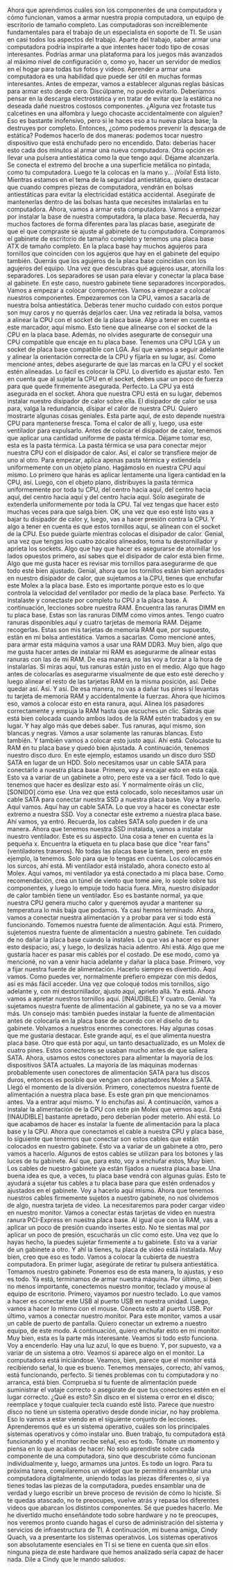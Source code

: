 Ahora que aprendimos
cuáles son los componentes de una computadora y cómo funcionan, vamos a armar nuestra propia computadora,
un equipo de escritorio de tamaño completo. Las computadoras son increíblemente fundamentales
para el trabajo de un especialista en soporte de TI. Se usan en casi todos
los aspectos del trabajo. Aparte del trabajo, saber armar
una computadora podría inspirarte a que intentes hacer todo tipo de cosas interesantes. Podrías armar una plataforma
para los juegos más avanzados al máximo nivel de configuración o, como yo, hacer un servidor
de medios en el hogar para todas tus fotos y videos. Aprender a armar una computadora
es una habilidad que puede ser útil en muchas formas interesantes. Antes de empezar,
vamos a establecer algunas reglas básicas para armar esto desde cero.
Discúlpame, no puedo evitarlo. Deberíamos pensar
en la descarga electrostática y en tratar de evitar que la estática no deseada
dañé nuestros costosos componentes. ¿Alguna vez frotaste tus calcetines en una alfombra
y luego chocaste accidentalmente con alguien? Eso es bastante inofensivo,
pero si le haces eso a tu nueva placa base, la destruyes por completo. Entonces, ¿cómo podemos prevenir la descarga de estática? Podemos hacerlo de dos maneras: podemos tocar nuestro dispositivo
que está enchufado pero no encendido. Dato: deberías hacer esto cada dos minutos
al armar una nueva computadora. Otra opción es llevar una pulsera antiestática
como la que tengo aquí. Déjame alcanzarla. Se conecta el extremo del broche
a una superficie metálica no pintada, como tu computadora. Luego te la colocas en la mano y...
¡Voila! Está listo. Mientras estamos en el tema
de la seguridad antiestática, quiero destacar que cuando compres
piezas de computadora, vendrán en bolsas antiestáticas
para evitar la electricidad estática accidental. Asegúrate de mantenerlas dentro de las bolsas
hasta que necesites instalarlas en tu computadora. Ahora, vamos a armar esta computadora.
Vamos a empezar por instalar la base de nuestra computadora, la placa base. Recuerda, hay muchos factores de forma diferentes
para las placas base, asegúrate de que el que compraste
se ajuste al gabinete de tu computadora. Compramos el gabinete de escritorio de tamaño completo
y tenemos una placa base ATX de tamaño completo. En la placa base
hay muchos agujeros para tornillos que coinciden con los agujeros
que hay en el gabinete del equipo también. Querrás que los agujeros de la placa base
coincidan con los agujeros del equipo. Una vez que descubras qué agujeros usar,
atornilla los separadores. Los separadores se usan para elevar
y conectar la placa base al gabinete. En este caso, nuestro gabinete
tiene separadores incorporados. Vamos a empezar a colocar componentes. Vamos a empezar a colocar nuestros componentes. Empezaremos con la CPU,
vamos a sacarla de nuestra bolsa antiestática. Deberás tener mucho cuidado con estos
porque son muy caros y no querrás dejarlos caer. Una vez retirada la bolsa, vamos a alinear
la CPU con el socket de la placa base. Algo a tener en cuenta
es este marcador, aquí mismo. Esto tiene que alinearse con el socket
de la CPU en la placa base. Además, no olvides asegurarte de conseguir
una CPU compatible que encaje en tu placa base. Tenemos una CPU LGA
y un socket de placa base compatible con LGA. Así que vamos a seguir adelante y alinear
la orientación correcta de la CPU y fijarla en su lugar, así. Como mencioné antes, debes asegurarte de que las marcas
en la CPU y el socket estén alineadas. Lo fácil es colocar la CPU. Lo divertido es ajustar esto.
Ten en cuenta que al sujetar la CPU en el socket, debes usar un poco de fuerza
para que quede firmemente asegurada. Perfecto.
La CPU ya está asegurada en el socket. Ahora que nuestra CPU está en su lugar,
debemos instalar nuestro disipador de calor sobre ella. El disipador de calor se usa para, valga la redundancia,
disipar el calor de nuestra CPU. Quiero mostrarte algunas cosas geniales. Esta parte aquí, de esto depende nuestra CPU
para mantenerse fresca. Toma el calor de allí y, luego,
usa este ventilador para expulsarlo. Antes de colocar el disipador de calor,
tenemos que aplicar una cantidad uniforme de pasta térmica. Déjame tomar eso,
esta es la pasta térmica. La pasta térmica se usa para conectar mejor
nuestra CPU con el disipador de calor. Así, el calor se transfiere mejor
de uno al otro. Para empezar,
aplica apenas pasta térmica y extiendela uniformemente con un objeto plano. Hagámoslo en nuestra CPU aquí mismo. Lo primero que harás es aplicar lentamente una ligera cantidad en la CPU, así. Luego, con el objeto plano,
distribuyes la pasta térmica uniformemente por toda tu CPU, del centro hacia aquí,
del centro hacia aquí, del centro hacia aquí
y del centro hacia aquí. Sólo asegúrate de extenderla
uniformemente por toda la CPU. Tal vez tengas que hacer esto muchas veces
para que salga bien. OK, una vez que eso esté listo
vas a bajar tu disipador de calor y, luego, vas a hacer presión
contra la CPU. Y algo a tener en cuenta
es que estos tornillos aquí, se alinean con el socket de la CPU. Eso puede guiarte
mientras colocas el disipador de calor. Genial, una vez que tengas
los cuatro zócalos alineados, toma tu destornillador
y aprieta los sockets. Algo que hay que hacer es asegurarse
de atornillar los lados opuestos primero, así sabes que el disipador de calor
está bien firme. Algo que me gusta hacer
es revisar mis tornillos para asegurarme de que todo
esté bien ajustado. Genial, ahora que los tornillos están bien apretados
en nuestro disipador de calor, que sujetamos a la CPU, tienes que enchufar
este Molex a la placa base. Esto es importante porque esto es lo que controla
la velocidad del ventilador por medio de la placa base. Perfecto. Ya instalaste y conectaste por completo
tu CPU a la placa base. A continuación, lecciones sobre nuestra RAM. Encuentra las ranuras DIMM en tu placa base. Estas son las ranuras DIMM
como vimos antes. Tengo cuatro ranuras disponibles aquí
y cuatro tarjetas de memoria RAM. Déjame recogerlas. Estas son mis tarjetas de memoria RAM que,
por supuesto, están en mi bolsa antiestática. Vamos a sacarlas. Como mencioné antes, para armar esta máquina
vamos a usar una RAM DDR3. Muy bien, algo que me gusta hacer
antes de instalar mi RAM es asegurarme de alinear estas ranuras con las de mi RAM. De esa manera, no las voy a forzar
a la hora de instalarlas. Si miras aquí,
tus ranuras están justo en el medio. Algo que hago antes de colocarlas
es asegurarme visualmente de que esto esté derecho y luego alinear el resto
de las tarjetas RAM en la misma posición, así. Debe quedar así. Así. Y así. De esa manera, no vas a dañar
tus pines si levantas tu tarjeta de memoria RAM y accidentalmente la fuerzas. Ahora que hicimos eso,
vamos a colocar esto en esta ranura, aquí. Alinea los pasadores correctamente
y empuja la RAM hasta que escuches un clic. Sabrás que está bien colocada
cuando ambos lados de la RAM estén trabados y en su lugar. Y hay algo más
que debes saber. Tus ranuras, aquí mismo,
son blancas y negras. Vamos a usar solamente
las ranuras blancas. Esto también. Y también vamos a colocar
esto justo aquí. Ahí está.
Colocaste tu RAM en tu placa base y quedó bien ajustada. A continuación, tenemos nuestro disco duro. En este ejemplo, estamos usando un disco duro
SSD SATA en lugar de un HDD. Solo necesitamos usar un cable SATA
para conectarlo a nuestra placa base. Primero, voy a encajar
esto en esta caja. Esto va a variar de un gabinete a otro,
pero este va a ser fácil. Todo lo que tenemos que hacer
es deslizar esto así. Y normalmente oirás un clic,
[SONIDO] como ese. Una vez que está colocado, solo necesitamos usar un cable SATA
para conectar nuestra SSD a nuestra placa base. Voy a traerlo. Aquí vamos. Aquí hay un cable SATA. Lo que voy a hacer es conectar
este extremo a nuestra SSD. Voy a conectar este extremo
a nuestra placa base. Ahí vamos, ya entró. Recuerda, los cables SATA
solo pueden ir de una manera. Ahora que tenemos nuestra SSD instalada,
vamos a instalar nuestro ventilador. Este es su aspecto. Una cosa a tener en cuenta es la pequeña x. Encuentra la etiqueta en tu placa base
que dice "rear fans" (ventiladores traseros). No todas las placas base la tienen,
pero en este ejemplo, la tenemos. Solo para que lo tengas en cuenta. Los colocamos en los surcos,
ahí está. Mi ventilador está instalado,
ahora conecto esto al Molex. Aquí vamos,
mi ventilador ya está conectado a mi placa base. Como recomendación,
crea un túnel de viento que tome aire, lo sople sobre tus componentes,
y luego lo empuje todo hacia fuera. Mira, nuestro disipador de calor
también tiene un ventilador. Eso es bastante normal,
ya que nuestra CPU genera mucho calor y queremos ayudar a mantener su temperatura
lo más baja que podamos. Ya casi hemos terminado. Ahora, vamos a conectar nuestra alimentación
y a probar para ver si todo está funcionando. Tomemos nuestra fuente de alimentación. Aquí está. Primero, sujetemos nuestra fuente
de alimentación a nuestro gabinete. Ten cuidado de no dañar
la placa base cuando la instales. Lo que vas a hacer
es poner esto despacio, así, y luego, lo deslizas hacia adentro. Ahí está. Algo que me gustaría hacer es pasar
mis cables por el costado. De ese modo, como ya mencioné,
no van a venir hacia adelante y dañar la placa base. Primero, voy a fijar
nuestra fuente de alimentación. Hacerlo siempre es divertido. Aquí vamos. Como puedes ver, normalmente prefiero
empezar con mis dedos, así es más fácil acceder. Una vez que coloqué todos mis tornillos,
sigo adelante y, con mi destornillador,
ajusto aquí, aprieto allá. Ya está. Ahora vamos a apretar
nuestros tornillos aquí. [INAUDIBLE] Y cuatro. Genial. Ya sujetamos nuestra fuente
de alimentación al gabinete, ya no se va a mover más. Un consejo más:
también puedes instalar la fuente de alimentación antes de colocarla en la placa base
de acuerdo con el diseño de tu gabinete. Volvamos a nuestros enormes conectores. Hay algunas cosas
que me gustaría destacar. Este grande aquí,
es el que alimenta nuestra placa base. Otro que está por aquí, un tanto desactualizado,
es un Molex de cuatro pines. Estos conectores se usaban mucho
antes de que saliera SATA. Ahora, usamos estos conectores para alimentar
la mayoría de los dispositivos SATA actuales. La mayoría de las máquinas modernas
probablemente usen conectores de alimentación SATA para tus discos duros, entonces es posible
que vengan con adaptadores Molex a SATA. Llegó el momento de la diversión. Primero, conectemos nuestra fuente
de alimentación a nuestra placa base. Es este gran pin
que mencionamos antes. Va a entrar aquí mismo. Y lo enchufas así. A continuación, vamos a instalar la alimentación de la CPU
con este pin Molex que vemos aquí. Está [INAUDIBLE] bastante apretado,
pero deberían poder meterlo. Ahí está. Lo que acabamos de hacer es instalar la fuente
de alimentación para la placa base y la CPU. Ahora que conectamos el cable
a nuestra CPU y placa base, lo siguiente que tenemos que conectar
son estos cables que están colocados en nuestro gabinete. Esto va a variar de un gabinete a otro,
pero vamos a hacerlo. Algunos de estos cables se utilizan
para los botones y las luces de tu gabinete. Así que, para esto,
voy a enchufar estos, Muy bien. Los cables de nuestro gabinete
ya están fijados a nuestra placa base. Una buena idea es que, a veces,
tu placa base vendrá con algunas guías. Esto te ayudará a sujetar tus cables
a tu placa base para que estén ordenados y ajustados en el gabinete. Voy a hacerlo
aquí mismo. Ahora que tenemos nuestros cables
firmemente sujetos a nuestro gabinete, no nos olvidemos de algo,
nuestra tarjeta de video. La necesitaremos
para poder cargar video en nuestro monitor. Vamos a conectar estas tarjetas de video
en nuestra ranura PCI-Express en nuestra placa base. Al igual que con la RAM, vas a aplicar un poco de presión
cuando insertes esto. No te sientas mal por aplicar
un poco de presión, escucharás un clic como este. Una vez que lo hayas hecho,
la puedes sujetar firmemente a tu gabinete. Esto va a variar de un gabinete a otro. Y ahí la tienes,
tu placa de video está instalada. Muy bien, creo que eso es todo. Vamos a colocar la cubierta de nuestra computadora. En primer lugar, asegúrate de retirar
tu pulsera antiestática. Tomamos nuestro gabinete. Ponemos eso de esta manera,
lo ajustas, y eso es todo. Ya está,
terminamos de armar nuestra máquina. Por último, si bien no menos importante,
conectemos nuestro monitor, teclado y mouse al equipo de escritorio. Primero, vayamos por nuestro teclado. Lo que vamos a hacer
es conectar este USB al puerto USB en nuestra unidad. Luego, vamos a hacer lo mismo
con el mouse. Conecta esto al puerto USB. Por último, vamos a conectar
nuestro monitor. Para este monitor, vamos a usar
un cable de puerto de pantalla. Quiero conectar un extremo a nuestro equipo,
de este modo. A continuación, quiero enchufar esto en mi monitor. Muy bien,
esta es la parte más interesante. Veamos si todo esto funciona. Voy a encenderlo. Hay una luz azul, lo que es bueno. Y, por supuesto,
va a variar de un sistema a otro. Veamos si aparece
algo en el monitor. La computadora está iniciándose. Veamos, bien, parece que el monitor
está recibiendo señal, lo que es bueno. Tenemos mensajes, correcto,
ahí vamos, está funcionando, perfecto. Si tienes problemas con tu computadora
y no arranca, está bien. Comprueba si tu fuente de alimentación
puede suministrar el vataje correcto o asegúrate de que tus conectores
estén en el lugar correcto. ¿Qué es esto? Sin disco en el sistema o error en el disco;
reemplace y toque cualquier tecla cuando esté listo. Parece que nuestro disco no tiene
un sistema operativo desde donde iniciar, no hay problema. Eso lo vamos a estar viendo
en el siguiente conjunto de lecciones. Aprenderemos qué es
un sistema operativo, cuáles son los principales sistemas operativos
y cómo instalar uno. Buen trabajo,
tu computadora está funcionando y el monitor recibe señal,
eso es todo. Tómate un momento
y piensa en lo que acabas de hacer. No solo aprendiste sobre cada componente
de una computadora, sino que descubriste cómo funcionan individualmente
y, luego, armamos una juntos. Es todo un logro. Para tu próxima tarea,
compilaremos un widget que te permitirá ensamblar una computadora digitalmente,
uniendo todas las piezas diferentes o, si ya tienes todas las piezas
de la computadora, puedes ensamblar una de verdad y luego escribir
un breve proceso de revisión de cómo lo hiciste. Si te quedas atascado, no te preocupes, vuelve atrás y repasa los diferentes videos
que abarcan los distintos componentes. Sé que puedes hacerlo. Me he divertido mucho enseñándote
todo sobre hardware y no te preocupes, nos veremos pronto cuando hagas
el curso de administración del sistema y servicios de infraestructura de TI. A continuación, mi buena amiga, Cindy Quach, va a presentarte
los sistemas operativos. Los sistemas operativos son absolutamente esenciales
en TI si se tiene en cuenta que sin ellos ninguna pieza de este hardware que hemos analizado
sería capaz de hacer nada. Dile a Cindy que le mando saludos.